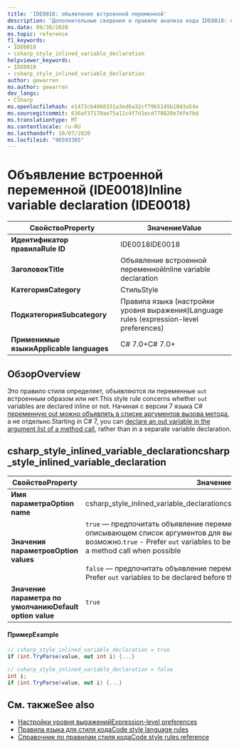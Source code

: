 ```yaml
---
title: 'IDE0018: объявление встроенной переменной'
description: 'Дополнительные сведения о правиле анализа кода IDE0018: объявление встроенной переменной'
ms.date: 09/30/2020
ms.topic: reference
f1_keywords:
- IDE0018
- csharp_style_inlined_variable_declaration
helpviewer_keywords:
- IDE0018
- csharp_style_inlined_variable_declaration
author: gewarren
ms.author: gewarren
dev_langs:
- CSharp
ms.openlocfilehash: e1473cb4866331a3ed6a32cf79b5145b1043a54e
ms.sourcegitcommit: 636af37170ae75a11c4f7d1ecd770820e7dfe7bd
ms.translationtype: MT
ms.contentlocale: ru-RU
ms.lasthandoff: 10/07/2020
ms.locfileid: "96593305"
---
```

# <a name="inline-variable-declaration-ide0018"></a><span data-ttu-id="f9284-103">Объявление встроенной переменной (IDE0018)</span><span class="sxs-lookup"><span data-stu-id="f9284-103">Inline variable declaration (IDE0018)</span></span>

|<span data-ttu-id="f9284-104">Свойство</span><span class="sxs-lookup"><span data-stu-id="f9284-104">Property</span></span>|<span data-ttu-id="f9284-105">Значение</span><span class="sxs-lookup"><span data-stu-id="f9284-105">Value</span></span>|
|-|-|
| <span data-ttu-id="f9284-106">**Идентификатор правила**</span><span class="sxs-lookup"><span data-stu-id="f9284-106">**Rule ID**</span></span> | <span data-ttu-id="f9284-107">IDE0018</span><span class="sxs-lookup"><span data-stu-id="f9284-107">IDE0018</span></span> |
| <span data-ttu-id="f9284-108">**Заголовок**</span><span class="sxs-lookup"><span data-stu-id="f9284-108">**Title**</span></span> | <span data-ttu-id="f9284-109">Объявление встроенной переменной</span><span class="sxs-lookup"><span data-stu-id="f9284-109">Inline variable declaration</span></span> |
| <span data-ttu-id="f9284-110">**Категория**</span><span class="sxs-lookup"><span data-stu-id="f9284-110">**Category**</span></span> | <span data-ttu-id="f9284-111">Стиль</span><span class="sxs-lookup"><span data-stu-id="f9284-111">Style</span></span> |
| <span data-ttu-id="f9284-112">**Подкатегория**</span><span class="sxs-lookup"><span data-stu-id="f9284-112">**Subcategory**</span></span> | <span data-ttu-id="f9284-113">Правила языка (настройки уровня выражения)</span><span class="sxs-lookup"><span data-stu-id="f9284-113">Language rules (expression-level preferences)</span></span> |
| <span data-ttu-id="f9284-114">**Применимые языки**</span><span class="sxs-lookup"><span data-stu-id="f9284-114">**Applicable languages**</span></span> | <span data-ttu-id="f9284-115">C# 7.0+</span><span class="sxs-lookup"><span data-stu-id="f9284-115">C# 7.0+</span></span> |

## <a name="overview"></a><span data-ttu-id="f9284-116">Обзор</span><span class="sxs-lookup"><span data-stu-id="f9284-116">Overview</span></span>

<span data-ttu-id="f9284-117">Это правило стиля определяет, объявляются ли переменные `out` встроенным образом или нет.</span><span class="sxs-lookup"><span data-stu-id="f9284-117">This style rule concerns whether `out` variables are declared inline or not.</span></span> <span data-ttu-id="f9284-118">Начиная с версии 7 языка C# [переменную out можно объявлять в списке аргументов вызова метода](../../../csharp/language-reference/keywords/out-parameter-modifier.md#calling-a-method-with-an-out-argument), а не отдельно.</span><span class="sxs-lookup"><span data-stu-id="f9284-118">Starting in C# 7, you can [declare an out variable in the argument list of a method call](../../../csharp/language-reference/keywords/out-parameter-modifier.md#calling-a-method-with-an-out-argument), rather than in a separate variable declaration.</span></span>

## <a name="csharp_style_inlined_variable_declaration"></a><span data-ttu-id="f9284-119">csharp_style_inlined_variable_declaration</span><span class="sxs-lookup"><span data-stu-id="f9284-119">csharp_style_inlined_variable_declaration</span></span>

|<span data-ttu-id="f9284-120">Свойство</span><span class="sxs-lookup"><span data-stu-id="f9284-120">Property</span></span>|<span data-ttu-id="f9284-121">Значение</span><span class="sxs-lookup"><span data-stu-id="f9284-121">Value</span></span>|
|-|-|
| <span data-ttu-id="f9284-122">**Имя параметра**</span><span class="sxs-lookup"><span data-stu-id="f9284-122">**Option name**</span></span> | <span data-ttu-id="f9284-123">csharp_style_inlined_variable_declaration</span><span class="sxs-lookup"><span data-stu-id="f9284-123">csharp_style_inlined_variable_declaration</span></span>
| <span data-ttu-id="f9284-124">**Значения параметров**</span><span class="sxs-lookup"><span data-stu-id="f9284-124">**Option values**</span></span> | <span data-ttu-id="f9284-125">`true` — предпочитать объявление переменных `out` прямо в коде, описывающем список аргументов для вызова метода, когда это возможно.</span><span class="sxs-lookup"><span data-stu-id="f9284-125">`true` - Prefer `out` variables to be declared inline in the argument list of a method call when possible</span></span><br /><br /><span data-ttu-id="f9284-126">`false` — предпочитать объявление переменных `out` до вызова метода.</span><span class="sxs-lookup"><span data-stu-id="f9284-126">`false` - Prefer `out` variables to be declared before the method call</span></span> |
| <span data-ttu-id="f9284-127">**Значение параметра по умолчанию**</span><span class="sxs-lookup"><span data-stu-id="f9284-127">**Default option value**</span></span> | `true` |

#### <a name="example"></a><span data-ttu-id="f9284-128">Пример</span><span class="sxs-lookup"><span data-stu-id="f9284-128">Example</span></span>

```csharp
// csharp_style_inlined_variable_declaration = true
if (int.TryParse(value, out int i) {...}

// csharp_style_inlined_variable_declaration = false
int i;
if (int.TryParse(value, out i) {...}
```

## <a name="see-also"></a><span data-ttu-id="f9284-129">См. также</span><span class="sxs-lookup"><span data-stu-id="f9284-129">See also</span></span>

- [<span data-ttu-id="f9284-130">Настройки уровня выражений</span><span class="sxs-lookup"><span data-stu-id="f9284-130">Expression-level preferences</span></span>](expression-level-preferences.md)
- [<span data-ttu-id="f9284-131">Правила языка для стиля кода</span><span class="sxs-lookup"><span data-stu-id="f9284-131">Code style language rules</span></span>](language-rules.md)
- [<span data-ttu-id="f9284-132">Справочник по правилам стиля кода</span><span class="sxs-lookup"><span data-stu-id="f9284-132">Code style rules reference</span></span>](index.md)
